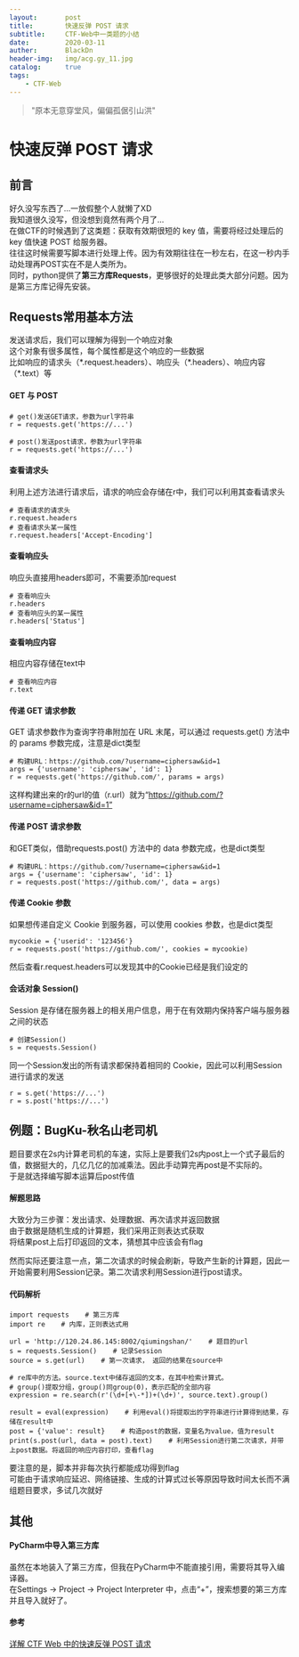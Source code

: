 ```yaml
---
layout:       post
title:        快速反弹 POST 请求
subtitle:     CTF-Web中一类题的小结
date:         2020-03-11
auther:       BlackDn
header-img:   img/acg.gy_11.jpg
catalog:      true
tags:
    - CTF-Web
---
```


> "原本无意穿堂风，偏偏孤倨引山洪"

# 快速反弹 POST 请求
## 前言
好久没写东西了...一放假整个人就懒了XD  
我知道很久没写，但没想到竟然有两个月了...  
在做CTF的时候遇到了这类题：获取有效期很短的 key 值，需要将经过处理后的 key 值快速 POST 给服务器。  
往往这时候需要写脚本进行处理上传。因为有效期往往在一秒左右，在这一秒内手动处理再POST实在不是人类所为。  
同时，python提供了**第三方库Requests**，更够很好的处理此类大部分问题。因为是第三方库记得先安装。  
## Requests常用基本方法
发送请求后，我们可以理解为得到一个响应对象  
这个对象有很多属性，每个属性都是这个响应的一些数据  
比如响应的请求头（\*.request.headers）、响应头（\*.headers）、响应内容（\*.text）等
#### GET 与 POST
```
# get()发送GET请求，参数为url字符串
r = requests.get('https://...')

# post()发送post请求，参数为url字符串
r = requests.get('https://...')
```
#### 查看请求头
利用上述方法进行请求后，请求的响应会存储在r中，我们可以利用其查看请求头  

```
# 查看请求的请求头
r.request.headers
# 查看请求头某一属性
r.request.headers['Accept-Encoding']
```
#### 查看响应头
响应头直接用headers即可，不需要添加request  

```
# 查看响应头
r.headers
# 查看响应头的某一属性
r.headers['Status']
```
#### 查看响应内容
相应内容存储在text中

```
# 查看响应内容
r.text
```
#### 传递 GET 请求参数
GET 请求参数作为查询字符串附加在 URL 末尾，可以通过 requests.get() 方法中的 params 参数完成，注意是dict类型  

```
# 构建URL：https://github.com/?username=ciphersaw&id=1
args = {'username': 'ciphersaw', 'id': 1}
r = requests.get('https://github.com/', params = args)
```
这样构建出来的r的url的值（r.url）就为“https://github.com/?username=ciphersaw&id=1”
#### 传递 POST 请求参数
和GET类似，借助requests.post() 方法中的 data 参数完成，也是dict类型  

```
# 构建URL：https://github.com/?username=ciphersaw&id=1
args = {'username': 'ciphersaw', 'id': 1}
r = requests.post('https://github.com/', data = args)
```
#### 传递 Cookie 参数
如果想传递自定义 Cookie 到服务器，可以使用 cookies 参数，也是dict类型  

```
mycookie = {'userid': '123456'}
r = requests.post('https://github.com/', cookies = mycookie)
```
然后查看r.request.headers可以发现其中的Cookie已经是我们设定的
#### 会话对象 Session()
Session 是存储在服务器上的相关用户信息，用于在有效期内保持客户端与服务器之间的状态  

```
# 创建Session()
s = requests.Session()
```
同一个Session发出的所有请求都保持着相同的 Cookie，因此可以利用Session进行请求的发送  

```
r = s.get('https://...')
r = s.post('https://...')
```
## 例题：BugKu-秋名山老司机
题目要求在2s内计算老司机的车速，实际上是要我们2s内post上一个式子最后的值，数据挺大的，几亿几亿的加减乘法。因此手动算完再post是不实际的。  
于是就选择编写脚本运算后post传值  
#### 解题思路
大致分为三步骤：发出请求、处理数据、再次请求并返回数据  
由于数据是随机生成的计算题，我们采用正则表达式获取  
将结果post上后打印返回的文本，猜想其中应该会有flag  
  
然而实际还要注意一点，第二次请求的时候会刷新，导致产生新的计算题，因此一开始需要利用Session记录。第二次请求利用Session进行post请求。
#### 代码解析
```
import requests    # 第三方库
import re    # 内库，正则表达式用

url = 'http://120.24.86.145:8002/qiumingshan/'    # 题目的url
s = requests.Session()    # 记录Session
source = s.get(url)    # 第一次请求， 返回的结果在source中

# re库中的方法。source.text中储存返回的文本，在其中检索计算式。
# group()提取分组，group()同group(0)，表示匹配的全部内容
expression = re.search(r'(\d+[+\-*])+(\d+)', source.text).group()

result = eval(expression)    # 利用eval()将提取出的字符串进行计算得到结果，存储在result中
post = {'value': result}    # 构造post的数据，变量名为value，值为result
print(s.post(url, data = post).text)    # 利用Session进行第二次请求，并带上post数据。将返回的响应内容打印，查看flag
```
要注意的是，脚本并非每次执行都能成功得到flag  
可能由于请求响应延迟、网络链接、生成的计算式过长等原因导致时间太长而不满组题目要求，多试几次就好  
## 其他
#### PyCharm中导入第三方库
虽然在本地装入了第三方库，但我在PyCharm中不能直接引用，需要将其导入编译器。  
在Settings -> Project -> Project Interpreter 中，点击“+”，搜索想要的第三方库并且导入就好了。
#### 参考
[详解 CTF Web 中的快速反弹 POST 请求](https://blog.csdn.net/qq_26090065/article/details/81583009)
